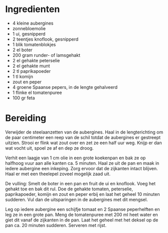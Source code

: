 # Ingredienten
* 4 kleine aubergines
* zonnebloemolie
* 1 ui, gesnipperd
* 2 teentjes knoflook, gesnipperd
* 1 blik tomatenblokjes
* 2 el boter
* 200 gram runder- of lamsgehakt
* 2 el gehakte peterselie
* 2 el gehakte munt
* 2 tl paprikapoeder
* 1 tl komijn
* zout en peper
* 4 groene Spaanse pepers, in de lengte gehalveerd
* 1 flinke el tomatenpuree
* 100 gr feta

# Bereiding
Verwijder de steelaanzetten van de aubergines. Haal in de lengterichting om de paar centimeter een reep van de schil totdat de aubergines er gestreept uitzien. Strooi er flink wat zout over en zet ze een half uur weg. Knijp er dan wat vocht uit, spoel ze af en dep ze droog.

Verhit een laagje van 1 cm olie in een grote koekenpan en bak ze op halfhoog vuur aan alle kanten ca. 5 minuten. Haal ze uit de pan en maak in iedere aubergine een inkeping. Zorg ervoor dat de zijkanten intact blijven. Haal er met een theelepel zoveel mogelijk zaad uit.

De vulling:
Smelt de boter in een pan en fruit de ui en knoflook. Voeg het gehakt toe en bak dit rul. Doe de gehakte tomaten, peterselie, paprikapoeder, komijn en zout en peper erbij en laat het geheel 10 minuten sudderen. Vul dan de uitsparingen in de aubergines met dit mengsel.

Leg op iedere aubergine een schijfje tomaat en 2 Spaanse peperhelften en leg ze in een grote pan. Meng de tomatenpuree met 200 ml heet water en giet dit vanaf de zijkanten in de pan. Laat het geheel met het deksel op de pan ca. 20 minuten sudderen. Serveren met rijst.

